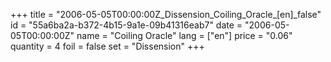 +++
title = "2006-05-05T00:00:00Z_Dissension_Coiling_Oracle_[en]_false"
id = "55a6ba2a-b372-4b15-9a1e-09b41316eab7"
date = "2006-05-05T00:00:00Z"
name = "Coiling Oracle"
lang = ["en"]
price = "0.06"
quantity = 4
foil = false
set = "Dissension"
+++
